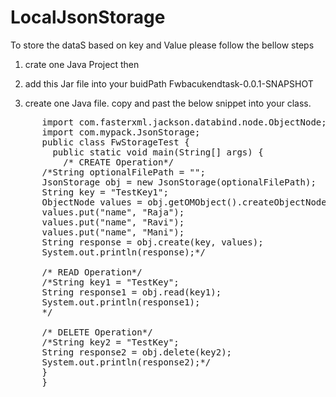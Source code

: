 # LocalJsonStorage

 To store the dataS based on key and Value please follow the bellow steps 

 1) crate one Java Project then 

 2) add this Jar file into your buidPath Fwbacukendtask-0.0.1-SNAPSHOT
 
 3) create one Java file. copy and past the below snippet into your class.
 <pre>
      import com.fasterxml.jackson.databind.node.ObjectNode;
      import com.mypack.JsonStorage;
      public class FwStorageTest {
        public static void main(String[] args) {
          /* CREATE Operation*/
      /*String optionalFilePath = "";
      JsonStorage obj = new JsonStorage(optionalFilePath);
      String key = "TestKey1";
      ObjectNode values = obj.getOMObject().createObjectNode();
      values.put("name", "Raja");
      values.put("name", "Ravi");
      values.put("name", "Mani");
      String response = obj.create(key, values);
      System.out.println(response);*/

      /* READ Operation*/
      /*String key1 = "TestKey";
      String response1 = obj.read(key1);
      System.out.println(response1);
      */		

      /* DELETE Operation*/
      /*String key2 = "TestKey";
      String response2 = obj.delete(key2);
      System.out.println(response2);*/
      }
      }
      </pre>
